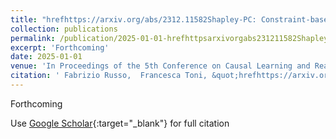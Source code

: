 ```yaml
---
title: "hrefhttps://arxiv.org/abs/2312.11582Shapley-PC: Constraint-based Causal Structure Learning with a Shapley Inspired Framework"
collection: publications
permalink: /publication/2025-01-01-hrefhttpsarxivorgabs231211582Shapley-PC-Constraint-based-Causal-Structure-Learning-with-a-Shapley-Inspired-Framework
excerpt: 'Forthcoming'
date: 2025-01-01
venue: 'In Proceedings of the 5th Conference on Causal Learning and Reasoning, CLeaR 2024, Lousanne, Switzerland. May 7-9, 2025'
citation: ' Fabrizio Russo,  Francesca Toni, &quot;hrefhttps://arxiv.org/abs/2312.11582Shapley-PC: Constraint-based Causal Structure Learning with a Shapley Inspired Framework.&quot; In Proceedings of the 5th Conference on Causal Learning and Reasoning, CLeaR 2024, Lousanne, Switzerland. May 7-9, 2025, 2025.'
---
```

Forthcoming

Use [Google Scholar](https://scholar.google.com/scholar?q=hrefhttps://arxiv.org/abs/2312.11582Shapley+PC:+Constraint+based+Causal+Structure+Learning+with+a+Shapley+Inspired+Framework){:target="_blank"} for full citation